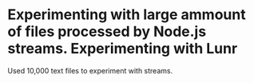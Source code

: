 # Experimenting with large ammount of files processed by Node.js streams. Experimenting with Lunr

Used 10,000 text files to experiment with streams.
